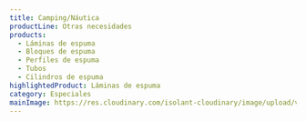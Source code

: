```yaml
---
title: Camping/Náutica
productLine: Otras necesidades
products:
  - Láminas de espuma
  - Bloques de espuma
  - Perfiles de espuma
  - Tubos
  - Cilindros de espuma
highlightedProduct: Láminas de espuma
category: Especiales
mainImage: https://res.cloudinary.com/isolant-cloudinary/image/upload/v1637242621/website-2021/solutions/isolant-aislantes-soluciones-camping-encabezado.jpg
---
```

